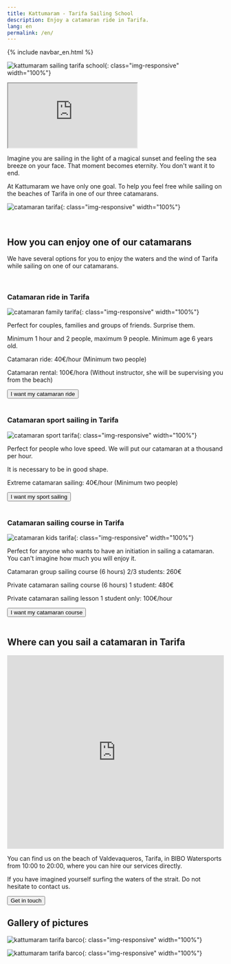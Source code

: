 ```yaml
---
title: Kattumaram - Tarifa Sailing School
description: Enjoy a catamaran ride in Tarifa.
lang: en
permalink: /en/
---
```

{% include navbar_en.html %}

![kattumaram sailing tarifa school](/assets/images/logo-2.png){: class="img-responsive" width="100%"}

<div class="video-container">
  <iframe class="embed-responsive-item" src="https://www.youtube.com/embed/bq_Iw0Wyqlg"></iframe>
</div>

Imagine you are sailing in the light of a magical sunset and feeling the sea breeze on your face. That moment becomes eternity. You don't want it to end.

At Kattumaram we have only one goal. To help you feel free while sailing on the beaches of Tarifa in one of our three catamarans.

![catamaran tarifa](/assets/images/boat.jpeg){: class="img-responsive" width="100%"}

<br>

## **How you can enjoy one of our catamarans**

We have several options for you to enjoy the waters and the wind of Tarifa while sailing on one of our catamarans.

<br>

### **Catamaran ride in Tarifa**

![catamaran family tarifa](/assets/images/boat_family.jpeg){: class="img-responsive" width="100%"}

Perfect for couples, families and groups of friends. Surprise them.

Minimum 1 hour and 2 people, maximum 9 people. Minimum age 6 years old.

Catamaran ride: 40€/hour (Minimum two people)

Catamaran rental: 100€/hora (Without instructor, she will be supervising you from the beach)

<a href="https://forms.gle/yTxbrQcy8sRcm7cw7">
  <button type="button" class="btn btn-dark">
    I want my catamaran ride
  </button>
</a>

<br>
<br>

### **Catamaran sport sailing in Tarifa**

![catamaran sport tarifa](/assets/images/boat_sport.jpeg){: class="img-responsive" width="100%"}

Perfect for people who love speed. We will put our catamaran at a thousand per hour.

It is necessary to be in good shape.

Extreme catamaran sailing: 40€/hour (Minimum two people)

<a href="https://forms.gle/yTxbrQcy8sRcm7cw7">
  <button type="button" class="btn btn-dark">
    I want my sport sailing
  </button>
</a>

<br>
<br>

### **Catamaran sailing course in Tarifa**

![catamaran kids tarifa](/assets/images/kids.jpeg){: class="img-responsive" width="100%"}

Perfect for anyone who wants to have an initiation in sailing a catamaran. You can't imagine how much you will enjoy it.

Catamaran group sailing course (6 hours) 2/3 students: 260€

Private catamaran sailing course (6 hours) 1 student: 480€

Private catamaran sailing lesson 1 student only: 100€/hour

<a href="https://forms.gle/yTxbrQcy8sRcm7cw7">
  <button type="button" class="btn btn-dark">
    I want my catamaran course
  </button>
</a>

<br>
<br>


## **Where can you sail a catamaran in Tarifa**

<iframe src="https://www.google.com/maps/embed?pb=!1m14!1m8!1m3!1d12900.255775060012!2d-5.6847073!3d36.0675444!3m2!1i1024!2i768!4f13.1!3m3!1m2!1s0x0%3A0x9de219abb6d0b29d!2sBIBO%20Watersports!5e0!3m2!1sen!2ses!4v1622299827335!5m2!1sen!2ses" width="100%" height="450" style="border:0;" allowfullscreen="" loading="lazy"></iframe>

You can find us on the beach of Valdevaqueros, Tarifa, in BIBO Watersports from 10:00 to 20:00, where you can hire our services directly. 

If you have imagined yourself surfing the waters of the strait. Do not hesitate to contact us.

<a href="https://socialmedia638083.typeform.com/to/YcuDK5zW">
  <button type="button" class="btn btn-dark">
    Get in touch
  </button>
</a>

<br>

## **Gallery of pictures**

![kattumaram tarifa barco](/assets/images/team.jpeg){: class="img-responsive" width="100%"}

![kattumaram tarifa barco](/assets/images/team_boat.jpeg){: class="img-responsive" width="100%"}


<br>











    
  
